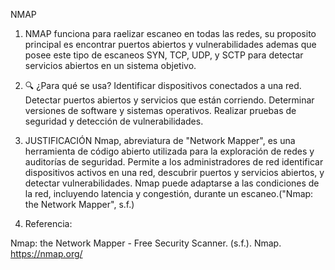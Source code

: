 NMAP
1) NMAP funciona para raelizar escaneo en todas las redes, su proposito principal es encontrar puertos abiertos y vulnerabilidades ademas que posee este tipo de escaneos SYN, TCP, UDP, y SCTP para detectar servicios abiertos en un sistema objetivo.
2) 🔍 ¿Para qué se usa?
Identificar dispositivos conectados a una red.
Detectar puertos abiertos y servicios que están corriendo.
Determinar versiones de software y sistemas operativos.
Realizar pruebas de seguridad y detección de vulnerabilidades.
3) JUSTIFICACIÓN
Nmap, abreviatura de "Network Mapper", es una herramienta de código abierto utilizada para la exploración de redes y auditorías de seguridad. Permite a los administradores de red identificar dispositivos activos en una red, descubrir puertos y servicios abiertos, y detectar vulnerabilidades. Nmap puede adaptarse a las condiciones de la red, incluyendo latencia y congestión, durante un escaneo.("Nmap: the Network Mapper", s.f.)



4) Referencia:

Nmap: the Network Mapper - Free Security Scanner. (s.f.). Nmap. https://nmap.org/

